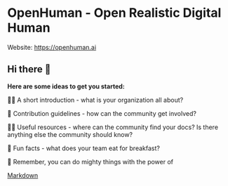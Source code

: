 
# OpenHuman - Open Realistic Digital Human

Website: https://openhuman.ai

## Hi there 👋

**Here are some ideas to get you started:**

🙋‍♀️ A short introduction - what is your organization all about?

🌈 Contribution guidelines - how can the community get involved?

👩‍💻 Useful resources - where can the community find your docs? Is there anything else the community should know?

🍿 Fun facts - what does your team eat for breakfast?

🧙 Remember, you can do mighty things with the power of 

[Markdown](https://docs.github.com/github/writing-on-github/getting-started-with-writing-and-formatting-on-github/basic-writing-and-formatting-syntax)
